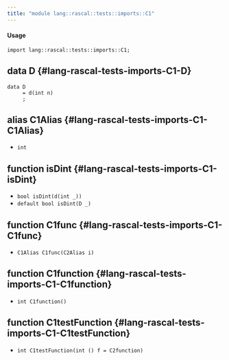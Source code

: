 ```yaml
---
title: "module lang::rascal::tests::imports::C1"
---
```


#### Usage

`import lang::rascal::tests::imports::C1;`

## data D {#lang-rascal-tests-imports-C1-D}

```rascal
data D  
     = d(int n)
     ;
```

## alias C1Alias {#lang-rascal-tests-imports-C1-C1Alias}

* `int`

## function isDint {#lang-rascal-tests-imports-C1-isDint}

* ``bool isDint(d(int _))``
* ``default bool isDint(D _)``

## function C1func {#lang-rascal-tests-imports-C1-C1func}

* ``C1Alias C1func(C2Alias i)``

## function C1function {#lang-rascal-tests-imports-C1-C1function}

* ``int C1function()``

## function C1testFunction {#lang-rascal-tests-imports-C1-C1testFunction}

* ``int C1testFunction(int () f = C2function)``

